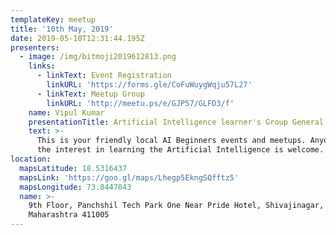 ```yaml
---
templateKey: meetup
title: '10th May, 2019'
date: 2019-05-10T12:31:44.195Z
presenters:
  - image: /img/bitmoji2019612813.png
    links:
      - linkText: Event Registration
        linkURL: 'https://forms.gle/CoFuWuygWqju57L27'
      - linkText: Meetup Group
        linkURL: 'http://meetu.ps/e/GJP57/GLFD3/f'
    name: Vipul Kumar
    presentationTitle: Artificial Intelligence learner's Group General Meetup
    text: >-
      This is your friendly local AI Beginners events and meetups. Anyone with
      the interest in learning the Artificial Intelligence is welcome.
location:
  mapsLatitude: 18.5316437
  mapsLink: 'https://goo.gl/maps/Lhegp5EkngSQfftz5'
  mapsLongitude: 73.8447043
  name: >-
    9th Floor, Panchshil Tech Park One Near Pride Hotel, Shivajinagar, Pune,
    Maharashtra 411005
---
```


